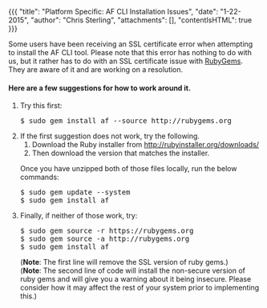 {{{
  "title": "Platform Specific: AF CLI Installation Issues",
  "date": "1-22-2015",
  "author": "Chris Sterling",
  "attachments": [],
  "contentIsHTML": true
}}}

<p>Some users have been receiving an SSL certificate error when attempting to install the AF CLI tool. Please note that this error has nothing to do with us, but it rather has to do with an SSL certificate issue with <a href="/hc/admin/articles/202312273-AF-CLI-Installation-Issues/www.rubygems.org">RubyGems</a>. They are aware of it and are working on a resolution.</p>
<h4>Here are a few suggestions for how to work around it.</h4>
<ol>
<li>Try this first:<br />
<pre>$ sudo gem install af --source http://rubygems.org</pre>
</li>
<li>If the first suggestion does not work, try the following.
<ol>
<li>Download the Ruby installer from <a href="http://rubyinstaller.org/downloads/">http://rubyinstaller.org/downloads/</a></li>
<li>Then download the version that matches the installer.</li>
</ol>
<p>Once you have unzipped both of those files locally, run the below commands:</p>
<pre>$ sudo gem update --system<br />$ sudo gem install af</pre>
</li>
<li>Finally, if neither of those work, try:<br />
<pre>$ sudo gem source -r https://rubygems.org<br />$ sudo gem source -a http://rubygems.org<br />$ sudo gem install af</pre>
<p>(<strong>Note</strong>: The first line will remove the SSL version of ruby gems.)<br />(<strong>Note</strong>: The second line of code will install the non-secure version of ruby gems and will give you a warning about it being insecure. Please consider how it may affect the rest of your system prior to implementing this.)</p>
</li>
</ol>

